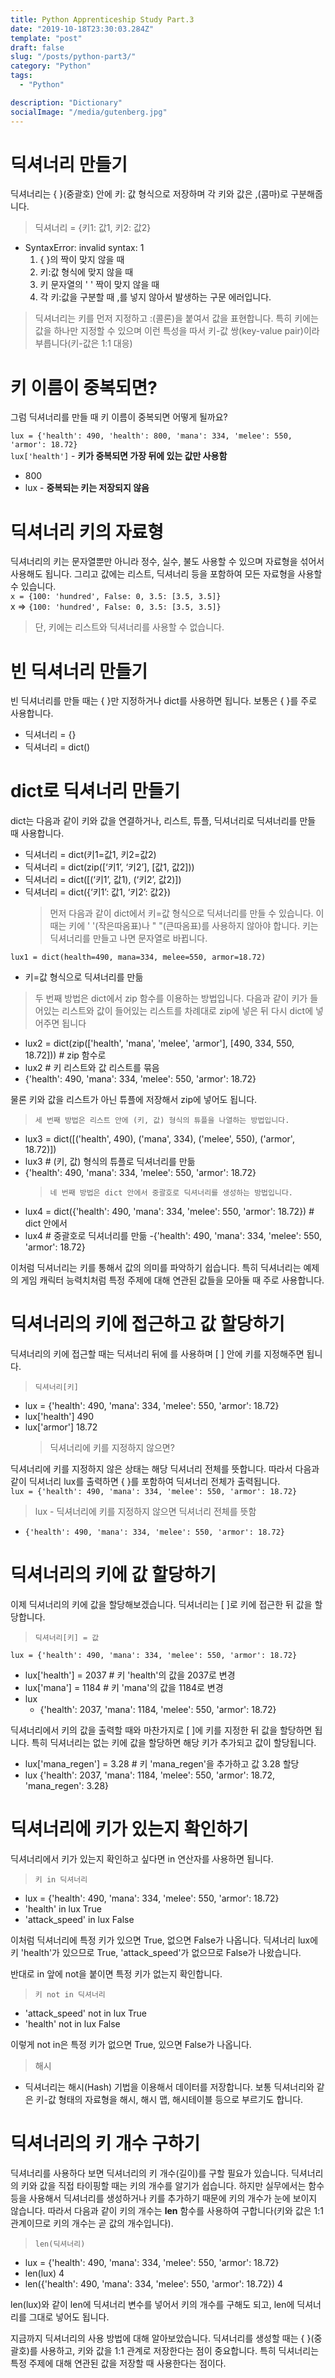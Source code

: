 ```yaml
---
title: Python Apprenticeship Study Part.3
date: "2019-10-18T23:30:03.284Z"
template: "post"
draft: false
slug: "/posts/python-part3/"
category: "Python"
tags:
  - "Python"

description: "Dictionary"
socialImage: "/media/gutenberg.jpg"
---
```


# 딕셔너리 만들기

딕셔너리는 { }(중괄호) 안에 키: 값 형식으로 저장하며 각 키와 값은 ,(콤마)로 구분해줍니다.

> 딕셔너리 = {키1: 값1, 키2: 값2}

- SyntaxError: invalid syntax: 1
  1. { }의 짝이 맞지 않을 때
  2. 키:값 형식에 맞지 않을 때
  3. 키 문자열의 ' ' 짝이 맞지 않을 때
  4. 각 키:값을 구분할 때 ,를 넣지 않아서 발생하는 구문 에러입니다.

> 딕셔너리는 키를 먼저 지정하고 :(콜론)을 붙여서 값을 표현합니다. 특히 키에는 값을 하나만 지정할 수 있으며 이런 특성을 따서 키-값 쌍(key-value pair)이라 부릅니다(키-값은 1:1 대응)

# 키 이름이 중복되면?

그럼 딕셔너리를 만들 때 키 이름이 중복되면 어떻게 될까요?

`lux = {'health': 490, 'health': 800, 'mana': 334, 'melee': 550, 'armor': 18.72}`  
 `lux['health']` - **키가 중복되면 가장 뒤에 있는 값만 사용함**

- 800
- lux - **중복되는 키는 저장되지 않음**

# 딕셔너리 키의 자료형

딕셔너리의 키는 문자열뿐만 아니라 정수, 실수, 불도 사용할 수 있으며 자료형을 섞어서 사용해도 됩니다. 그리고 값에는 리스트, 딕셔너리 등을 포함하여 모든 자료형을 사용할 수 있습니다.  
`x = {100: 'hundred', False: 0, 3.5: [3.5, 3.5]}`  
 x =>
`{100: 'hundred', False: 0, 3.5: [3.5, 3.5]}`

> 단, 키에는 리스트와 딕셔너리를 사용할 수 없습니다.

# 빈 딕셔너리 만들기

빈 딕셔너리를 만들 때는 { }만 지정하거나 dict를 사용하면 됩니다. 보통은 { }를 주로 사용합니다.

- 딕셔너리 = {}
- 딕셔너리 = dict()

# dict로 딕셔너리 만들기

dict는 다음과 같이 키와 값을 연결하거나, 리스트, 튜플, 딕셔너리로 딕셔너리를 만들 때 사용합니다.

- 딕셔너리 = dict(키1=값1, 키2=값2)
- 딕셔너리 = dict(zip([‘키1’, ‘키2’], [값1, 값2]))
- 딕셔너리 = dict([(‘키1’, 값1), (‘키2’, 값2)])
- 딕셔너리 = dict({‘키1’: 값1, ‘키2’: 값2})
  > 먼저 다음과 같이 dict에서 키=값 형식으로 딕셔너리를 만들 수 있습니다. 이때는 키에 ' '(작은따옴표)나 " "(큰따옴표)를 사용하지 않아야 합니다. 키는 딕셔너리를 만들고 나면 문자열로 바뀝니다.

`lux1 = dict(health=490, mana=334, melee=550, armor=18.72)`

- 키=값 형식으로 딕셔너리를 만듦

> 두 번째 방법은 dict에서 zip 함수를 이용하는 방법입니다. 다음과 같이 키가 들어있는 리스트와 값이 들어있는 리스트를 차례대로 zip에 넣은 뒤 다시 dict에 넣어주면 됩니다

- lux2 = dict(zip(['health', 'mana', 'melee', 'armor'], [490, 334, 550, 18.72])) # zip 함수로
- lux2 # 키 리스트와 값 리스트를 묶음
- {'health': 490, 'mana': 334, 'melee': 550, 'armor': 18.72}

물론 키와 값을 리스트가 아닌 튜플에 저장해서 zip에 넣어도 됩니다.

>     세 번째 방법은 리스트 안에 (키, 값) 형식의 튜플을 나열하는 방법입니다.

- lux3 = dict([('health', 490), ('mana', 334), ('melee', 550), ('armor', 18.72)])
- lux3 # (키, 값) 형식의 튜플로 딕셔너리를 만듦
- {'health': 490, 'mana': 334, 'melee': 550, 'armor': 18.72}
  >     네 번째 방법은 dict 안에서 중괄호로 딕셔너리를 생성하는 방법입니다.
- lux4 = dict({'health': 490, 'mana': 334, 'melee': 550, 'armor': 18.72}) # dict 안에서
- lux4 # 중괄호로 딕셔너리를 만듦
  -{'health': 490, 'mana': 334, 'melee': 550, 'armor': 18.72}

이처럼 딕셔너리는 키를 통해서 값의 의미를 파악하기 쉽습니다. 특히 딕셔너리는 예제의 게임 캐릭터 능력치처럼 특정 주제에 대해 연관된 값들을 모아둘 때 주로 사용합니다.

# 딕셔너리의 키에 접근하고 값 할당하기

딕셔너리의 키에 접근할 때는 딕셔너리 뒤에 [ ](대괄호)를 사용하며 [ ] 안에 키를 지정해주면 됩니다.

>     딕셔너리[키]

- lux = {'health': 490, 'mana': 334, 'melee': 550, 'armor': 18.72}
- lux['health']
  490
- lux['armor']
  18.72
  > 딕셔너리에 키를 지정하지 않으면?

딕셔너리에 키를 지정하지 않은 상태는 해당 딕셔너리 전체를 뜻합니다. 따라서 다음과 같이 딕셔너리 lux를 출력하면 { }를 포함하여 딕셔너리 전체가 출력됩니다.  
`lux = {'health': 490, 'mana': 334, 'melee': 550, 'armor': 18.72}`

> lux - 딕셔너리에 키를 지정하지 않으면 딕셔너리 전체를 뜻함

- `{'health': 490, 'mana': 334, 'melee': 550, 'armor': 18.72}`

# 딕셔너리의 키에 값 할당하기

이제 딕셔너리의 키에 값을 할당해보겠습니다. 딕셔너리는 [ ]로 키에 접근한 뒤 값을 할당합니다.

>     딕셔너리[키] = 값

`lux = {'health': 490, 'mana': 334, 'melee': 550, 'armor': 18.72}`

- lux['health'] = 2037 # 키 'health'의 값을 2037로 변경
- lux['mana'] = 1184 # 키 'mana'의 값을 1184로 변경
- lux
  - {'health': 2037, 'mana': 1184, 'melee': 550, 'armor': 18.72}

딕셔너리에서 키의 값을 출력할 때와 마찬가지로 [ ]에 키를 지정한 뒤 값을 할당하면 됩니다. 특히 딕셔너리는 없는 키에 값을 할당하면 해당 키가 추가되고 값이 할당됩니다.

- lux['mana_regen'] = 3.28 # 키 'mana_regen'을 추가하고 값 3.28 할당
- lux
  {'health': 2037, 'mana': 1184, 'melee': 550, 'armor': 18.72, 'mana_regen': 3.28}

# 딕셔너리에 키가 있는지 확인하기

딕셔너리에서 키가 있는지 확인하고 싶다면 in 연산자를 사용하면 됩니다.

>     키 in 딕셔너리

- lux = {'health': 490, 'mana': 334, 'melee': 550, 'armor': 18.72}
- 'health' in lux
  True
- 'attack_speed' in lux
  False

이처럼 딕셔너리에 특정 키가 있으면 True, 없으면 False가 나옵니다. 딕셔너리 lux에 키 'health'가 있으므로 True, 'attack_speed'가 없으므로 False가 나왔습니다.

반대로 in 앞에 not을 붙이면 특정 키가 없는지 확인합니다.

>     키 not in 딕셔너리

- 'attack_speed' not in lux
  True
- 'health' not in lux
  False

이렇게 not in은 특정 키가 없으면 True, 있으면 False가 나옵니다.

> 해시

- 딕셔너리는 해시(Hash) 기법을 이용해서 데이터를 저장합니다. 보통 딕셔너리와 같은 키-값 형태의 자료형을 해시, 해시 맵, 해시테이블 등으로 부르기도 합니다.

# 딕셔너리의 키 개수 구하기

딕셔너리를 사용하다 보면 딕셔너리의 키 개수(길이)를 구할 필요가 있습니다. 딕셔너리의 키와 값을 직접 타이핑할 때는 키의 개수를 알기가 쉽습니다. 하지만 실무에서는 함수 등을 사용해서 딕셔너리를 생성하거나 키를 추가하기 때문에 키의 개수가 눈에 보이지 않습니다. 따라서 다음과 같이 키의 개수는 **len** 함수를 사용하여 구합니다(키와 값은 1:1 관계이므로 키의 개수는 곧 값의 개수입니다).

>     len(딕셔너리)

- lux = {'health': 490, 'mana': 334, 'melee': 550, 'armor': 18.72}
- len(lux)
  4
- len({'health': 490, 'mana': 334, 'melee': 550, 'armor': 18.72})
  4

len(lux)와 같이 len에 딕셔너리 변수를 넣어서 키의 개수를 구해도 되고, len에 딕셔너리를 그대로 넣어도 됩니다.

지금까지 딕셔너리의 사용 방법에 대해 알아보았습니다. 딕셔너리를 생성할 때는 { }(중괄호)를 사용하고, 키와 값을 1:1 관계로 저장한다는 점이 중요합니다. 특히 딕셔너리는 특정 주제에 대해 연관된 값을 저장할 때 사용한다는 점이다.
